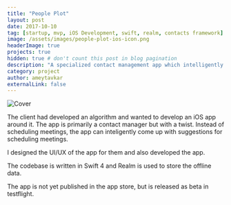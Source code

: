 ```yaml
---
title: "People Plot"
layout: post
date: 2017-10-10
tag: [startup, mvp, iOS Development, swift, realm, contacts framework]
image: /assets/images/people-plot-ios-icon.png
headerImage: true
projects: true
hidden: true # don't count this post in blog pagination
description: "A specialized contact management app which intelligently suggests next set of possible contacts"
category: project
author: ameytavkar
externalLink: false
---
```


![Cover](http://localhost:4000/assets/images/people-plot-cover.jpg)

The client had developed an algorithm and wanted to develop an iOS app around it. The app is primarily a contact manager but with a twist. Instead of scheduling meetings, the app can inteligently come up with suggestions for scheduling meetings.

I designed the UI/UX of the app for them and also developed the app.

The codebase is written in Swift 4 and Realm is used to store the offline data. 

The app is not yet published in the app store, but is released as beta in testflight.

